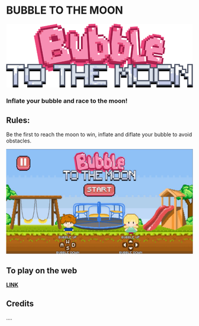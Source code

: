 # BUBBLE TO THE MOON
 
![](https://github.com/LIADN7/BubbleToTheMoon/blob/main/Assets/Art/UI/Logo.png)
 
### Inflate your bubble and race to the moon!
 
## Rules:
Be the first to reach the moon to win, inflate and diflate your bubble to avoid obstacles.
 
 
![](https://github.com/LIADN7/BubbleToTheMoon/blob/main/Assets/Art/StartingGameView.jpeg)
 
## To play on the web
 
**[LINK](https://liadn7.itch.io/bubbletothemoon)**
 
## Credits
 ....
 
